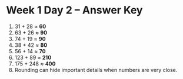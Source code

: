 # Week 1 Day 2 – Answer Key

1. 31 + 28 ≈ **60**
2. 63 + 26 ≈ **90**
3. 74 + 19 ≈ **90**
4. 38 + 42 ≈ **80**
5. 56 + 14 ≈ **70**
6. 123 + 89 ≈ **210**
7. 175 + 248 ≈ **400**
8. Rounding can hide important details when numbers are very close.
